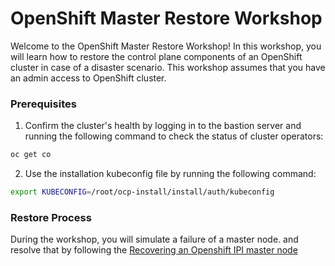 # OpenShift Master Restore Workshop

Welcome to the OpenShift Master Restore Workshop! In this workshop, you will learn how to restore the control plane components of an OpenShift cluster in case of a disaster scenario. This workshop assumes that you have an admin access to OpenShift cluster.

### Prerequisites
1. Confirm the cluster's health by logging in to the bastion server and running the following command to check the status of cluster operators:

```bash
oc get co
```

2. Use the installation kubeconfig file by running the following command:
```bash
export KUBECONFIG=/root/ocp-install/install/auth/kubeconfig
```

### Restore Process

During the workshop, you will simulate a failure of a master node. and resolve that by following the [Recovering an Openshift IPI master node](https://cloud.redhat.com/blog/ocp-disaster-recovery-part-2-recovering-an-openshift-4-ipi-cluster-with-the-loss-of-one-master-node)

